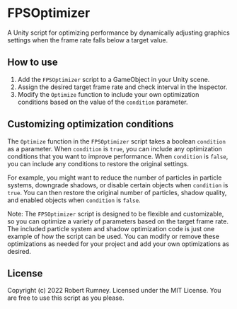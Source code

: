 # FPSOptimizer

A Unity script for optimizing performance by dynamically adjusting graphics settings when the frame rate falls below a target value.

## How to use

1. Add the `FPSOptimizer` script to a GameObject in your Unity scene.
2. Assign the desired target frame rate and check interval in the Inspector.
3. Modify the `Optimize` function to include your own optimization conditions based on the value of the `condition` parameter.

## Customizing optimization conditions

The `Optimize` function in the `FPSOptimizer` script takes a boolean `condition` as a parameter. When `condition` is `true`, you can include any optimization conditions that you want to improve performance. When `condition` is `false`, you can include any conditions to restore the original settings.

For example, you might want to reduce the number of particles in particle systems, downgrade shadows, or disable certain objects when `condition` is `true`. You can then restore the original number of particles, shadow quality, and enabled objects when `condition` is `false`.

Note: The `FPSOptimizer` script is designed to be flexible and customizable, so you can optimize a variety of parameters based on the target frame rate. The included particle system and shadow optimization code is just one example of how the script can be used. You can modify or remove these optimizations as needed for your project and add your own optimizations as desired.

## License

Copyright (c) 2022 Robert Rumney. Licensed under the MIT License. You are free to use this script as you please.
